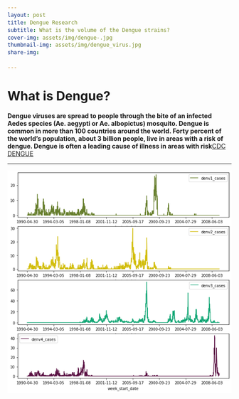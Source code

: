```yaml
---
layout: post
title: Dengue Research
subtitle: What is the volume of the Dengue strains?
cover-img: assets/img/dengue-.jpg
thumbnail-img: assets/img/dengue_virus.jpg
share-img: 
 
---
```


# **What is Dengue?**


 **Dengue viruses are spread to people through the bite of an infected Aedes species 
 (Ae. aegypti or Ae. albopictus) mosquito. Dengue is common in more than 100
 countries around the world. Forty percent of the world’s population, about 3 billion people, 
 live in areas with a risk of dengue. Dengue is often a leading cause 
 of illness in areas with risk**[CDC DENGUE](https://www.cdc.gov/Dengue/)

---


![Showcasing the volume of Dengue strains based on the start of the week](assets/img/denv-graph_1.png)
